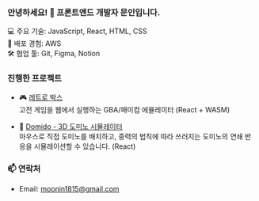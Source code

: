 ### 안녕하세요! 👋 프론트엔드 개발자 문인입니다.

💻 주요 기술: JavaScript, React, HTML, CSS  
🚀 배포 경험: AWS <br>
🛠 협업 툴: Git, Figma, Notion


### 진행한 프로젝트

- 🎮 [레트로 박스](https://github.com/moonin1228/retrobox)  
  고전 게임을 웹에서 실행하는 GBA/패미컴 에뮬레이터 (React + WASM)

- 🎲 [Domido - 3D 도미노 시뮬레이터](https://github.com/Domi-do/Domido) <br>
  마우스로 직접 도미노를 배치하고, 중력의 법칙에 따라 쓰러지는 도미노의 연쇄 반응을 시뮬레이션할 수 있습니다. (React)



### 📫 연락처

- Email: moonin1815@gmail.com  
